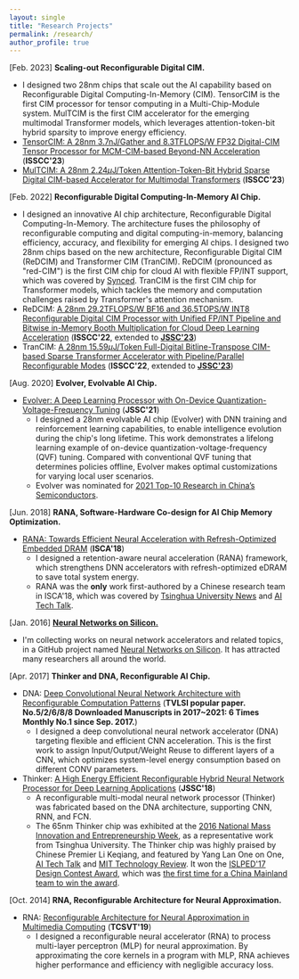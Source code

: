 ```yaml
---
layout: single
title: "Research Projects"
permalink: /research/
author_profile: true
---
```


[Feb. 2023] **Scaling-out Reconfigurable Digital CIM.**
- I designed two 28nm chips that scale out the AI capability based on Reconfigurable Digital Computing-In-Memory (CIM). TensorCIM is the first CIM processor for tensor computing in a Multi-Chip-Module system. MulTCIM is the first CIM accelerator for the emerging multimodal Transformer models, which leverages attention-token-bit hybrid sparsity to improve energy efficiency.
- [TensorCIM: A 28nm 3.7nJ/Gather and 8.3TFLOPS/W FP32 Digital-CIM Tensor Processor for MCM-CIM-based Beyond-NN Acceleration](https://ieeexplore.ieee.org/abstract/document/10067285) (**ISSCC'23**)
- [MulTCIM: A 28nm 2.24$\mu$J/Token Attention-Token-Bit Hybrid Sparse Digital CIM-based Accelerator for Multimodal Transformers](https://ieeexplore.ieee.org/abstract/document/10067842) (**ISSCC'23**)

[Feb. 2022] **Reconfigurable Digital Computing-In-Memory AI Chip.**
- I designed an innovative AI chip architecture, Reconfigurable Digital Computing-In-Memory. The architecture fuses the philosophy of reconfigurable computing and digital computing-in-memory, balancing efficiency, accuracy, and flexibility for emerging AI chips. I designed two 28nm chips based on the new architecture, Reconfigurable Digital CIM (ReDCIM) and Transformer CIM (TranCIM). ReDCIM (pronounced as "red-CIM") is the first CIM chip for cloud AI with flexible FP/INT support, which was covered by [Synced](https://mp.weixin.qq.com/s/v82Bt99l43S6Kegf83_q6A). TranCIM is the first CIM chip for Transformer models, which tackles the memory and computation challenges raised by Transformer's attention mechanism.
- ReDCIM: [A 28nm 29.2TFLOPS/W BF16 and 36.5TOPS/W INT8 Reconfigurable Digital CIM Processor with Unified FP/INT Pipeline and Bitwise in-Memory Booth Multiplication for Cloud Deep Learning Acceleration](https://ieeexplore.ieee.org/document/9731762) (**ISSCC'22**, extended to [**JSSC'23**](https://ieeexplore.ieee.org/document/9968289))
- TranCIM: [A 28nm 15.59$\mu$J/Token Full-Digital Bitline-Transpose CIM-based Sparse Transformer Accelerator with Pipeline/Parallel Reconfigurable Modes](https://ieeexplore.ieee.org/document/9731645) (**ISSCC'22**, extended to [**JSSC'23**](https://ieeexplore.ieee.org/document/9931922))

[Aug. 2020] **Evolver, Evolvable AI Chip.**

- [Evolver: A Deep Learning Processor with On-Device Quantization-Voltage-Frequency Tuning](https://ieeexplore.ieee.org/document/9209075) (**JSSC'21**)
  - I designed a 28nm evolvable AI chip (Evolver) with DNN training and reinforcement learning capabilities, to enable intelligence evolution during the chip's long lifetime. This work demonstrates a lifelong learning example of on-device quantization-voltage-frequency (QVF) tuning. Compared with conventional QVF tuning that determines policies offline, Evolver makes optimal customizations for varying local user scenarios. 
  - Evolver was nominated for [2021 Top-10 Research in China’s Semiconductors](https://mp.weixin.qq.com/s/Sad4Kc9lP8XW9vebdt7KaA).

[Jun. 2018] **RANA, Software-Hardware Co-design for AI Chip Memory Optimization.**

- [RANA: Towards Efficient Neural Acceleration with Refresh-Optimized Embedded DRAM](https://ieeexplore.ieee.org/document/8416839/) (**ISCA'18**) 
  - I designed a retention-aware neural acceleration (RANA) framework, which strengthens DNN accelerators with refresh-optimized eDRAM to save total system energy. 
  - RANA was the **only** work first-authored by a Chinese research team in ISCA'18, which was covered by [Tsinghua University News](https://www.tsinghua.edu.cn/info/1175/19449.htm) and [AI Tech Talk](https://www.leiphone.com/news/201806/wFQ2Sc52Utikcl8D.html).

[Jan. 2016] [**Neural Networks on Silicon.**](https://github.com/fengbintu/Neural-Networks-on-Silicon)

- I'm collecting works on neural network accelerators and related topics, in a GitHub project named [Neural Networks on Silicon](https://github.com/fengbintu/Neural-Networks-on-Silicon). It has attracted many researchers all around the world.

[Apr. 2017] **Thinker and DNA, Reconfigurable AI Chip.**

- DNA: [Deep Convolutional Neural Network Architecture with Reconfigurable Computation Patterns](http://ieeexplore.ieee.org/document/7898402/) (**TVLSI popular paper. No.5/2/6/8/8 Downloaded Manuscripts in 2017~2021: 6 Times Monthly No.1 since Sep. 2017.**)
  - I designed a deep convolutional neural network accelerator (DNA) targeting flexible and efficient CNN acceleration. This is the first work to assign Input/Output/Weight Reuse to different layers of a CNN, which optimizes system-level energy consumption based on different CONV parameters.
- Thinker: [A High Energy Efficient Reconfigurable Hybrid Neural Network Processor for Deep Learning Applications](http://ieeexplore.ieee.org/document/8207783/) (**JSSC'18**) 
  - A reconfigurable multi-modal neural network processor (Thinker) was fabricated based on the DNA architecture, supporting CNN, RNN, and FCN. 
  - The 65nm Thinker chip was exhibited at the [2016 National Mass Innovation and Entrepreneurship Week](https://www.tsinghua.edu.cn/info/1173/18061.htm), as a representative work from Tsinghua University. The Thinker chip was highly praised by Chinese Premier Li Keqiang, and featured by Yang Lan One on One, [AI Tech Talk](https://www.leiphone.com/news/201705/8sB0WHz6D70J7NAy.html) and [MIT Technology Review](https://www.technologyreview.com/s/609954/china-wants-to-make-the-chips-that-will-add-ai-to-any-gadget/?from=timeline&isappinstalled=0). It won the [ISLPED'17 Design Contest Award](http://islped.org/2017/index.php), which was [the first time for a China Mainland team to win the award](https://www.tsinghua.edu.cn/info/1175/19744.htm).

[Oct. 2014] **RNA, Reconfigurable Architecture for Neural Approximation.**

- RNA: [Reconfigurable Architecture for Neural Approximation in Multimedia Computing](http://ieeexplore.ieee.org/document/8307081/) (**TCSVT'19**)
    - I designed a reconfigurable neural accelerator (RNA) to process multi-layer perceptron (MLP) for neural approximation. By approximating the core kernels in a program with MLP, RNA achieves higher performance and efficiency with negligible accuracy loss.

